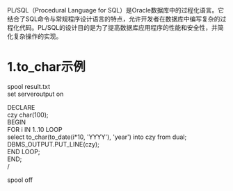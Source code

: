 PL/SQL（Procedural Language for SQL）是Oracle数据库中的过程化语言。它结合了SQL命令与常规程序设计语言的特点，允许开发者在数据库中编写复杂的过程化代码。PL/SQL的设计目的是为了提高数据库应用程序的性能和安全性，并简化复杂操作的实现。
   

# 1.to_char示例
 
spool result.txt  
set serveroutput on
 
DECLARE  
czy char(100);  
BEGIN  
FOR i IN 1..10 LOOP  
select to_char(to_date(i*10, 'YYYY'), 'year') into czy from dual;  
DBMS_OUTPUT.PUT_LINE(czy);  
END LOOP;  
END;  
/
 
spool off